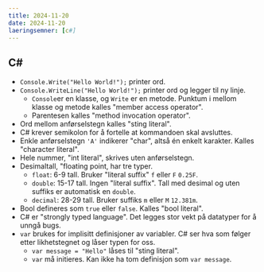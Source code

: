 ```yaml
---
title: 2024-11-20
date: 2024-11-20
laeringsemner: [c#]
---
```

## C\#
- `Console.Write("Hello World!");` printer ord.
- `Console.WriteLine("Hello World!");` printer ord og legger til ny linje. 
    - `Console`er en klasse, og `Write` er en metode. Punktum i mellom klasse og metode kalles "member access operator".
    - Parentesen kalles "method invocation operator".
- Ord mellom anførselstegn kalles "sting literal".
- C\# krever semikolon for å fortelle at kommandoen skal avsluttes.
- Enkle anførselstegn `'A'` indikerer "char", altså én enkelt karakter. Kalles "character literal".
- Hele nummer, "int literal", skrives uten anførselstegn.
- Desimaltall, "floating point, har tre typer.
    - `float`: 6-9 tall. Bruker "literal suffix" `f` eller `F` `0.25F`. 
    - `double`: 15-17 tall. Ingen "literal suffix". Tall med desimal og uten suffiks er automatisk en `double`.
    - `decimal`: 28-29 tall. Bruker suffiks `m` eller `M` `12.381m`.
- Bool defineres som `true` eller `false`. Kalles "bool literal".
- C\# er "strongly typed language". Det legges stor vekt på datatyper for å unngå bugs.
- `var` brukes for implisitt definisjoner av variabler. C\# ser hva som følger etter likhetstegnet og låser typen for oss. 
    - `var message = "Hello"` låses til "sting literal".
    - `var` må initieres. Kan ikke ha tom definisjon som `var message`.
